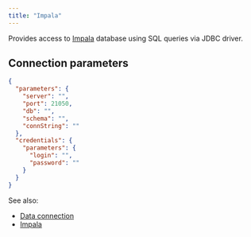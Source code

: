 ```yaml
---
title: "Impala"
---
```


Provides access to [Impala](https://impala.apache.org/) database using SQL queries via JDBC driver.

## Connection parameters

```json
{
  "parameters": {
    "server": "",
    "port": 21050,
    "db": "",
    "schema": "",
    "connString": ""
  },
  "credentials": {
    "parameters": {
      "login": "",
      "password": ""
    }
  }
}
```

See also:

* [Data connection](../data-connection.md)
* [Impala](https://impala.apache.org/)

